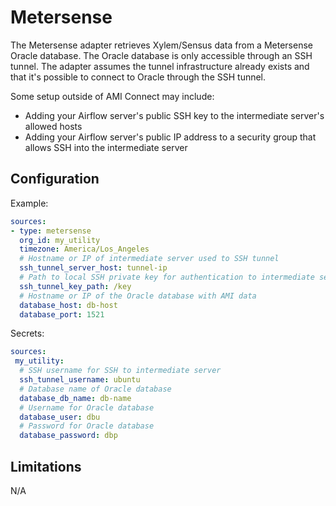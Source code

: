 # Metersense

The Metersense adapter retrieves Xylem/Sensus data from a Metersense Oracle database. The Oracle database is only accessible through an SSH tunnel. The adapter assumes the tunnel infrastructure already exists and that it's possible to connect to Oracle through the SSH tunnel.

Some setup outside of AMI Connect may include:
- Adding your Airflow server's public SSH key to the intermediate server's allowed hosts
- Adding your Airflow server's public IP address to a security group that allows SSH into the intermediate server

## Configuration

Example:
```yaml
sources:
- type: metersense
  org_id: my_utility
  timezone: America/Los_Angeles
  # Hostname or IP of intermediate server used to SSH tunnel
  ssh_tunnel_server_host: tunnel-ip
  # Path to local SSH private key for authentication to intermediate server (the intermediate server must know your public key already!)
  ssh_tunnel_key_path: /key
  # Hostname or IP of the Oracle database with AMI data
  database_host: db-host
  database_port: 1521
```

Secrets:
```yaml
sources:
 my_utility:
  # SSH username for SSH to intermediate server
  ssh_tunnel_username: ubuntu
  # Database name of Oracle database
  database_db_name: db-name
  # Username for Oracle database
  database_user: dbu
  # Password for Oracle database
  database_password: dbp
```

## Limitations

N/A